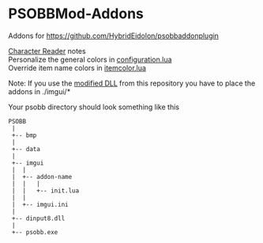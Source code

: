 # PSOBBMod-Addons
Addons for https://github.com/HybridEidolon/psobbaddonplugin

[Character Reader](https://github.com/Solybum/PSOBBMod-Addons/tree/master/Character%20Reader) notes  
Personalize the general colors in [configuration.lua](https://github.com/Solybum/PSOBBMod-Addons/blob/master/Character%20Reader/configuration.lua)  
Override item name colors in [itemcolor.lua](https://github.com/Solybum/PSOBBMod-Addons/blob/master/Character%20Reader/itemcolor.lua)  

Note:
If you use the [modified DLL](https://github.com/Solybum/PSOBBMod-Addons/blob/master/PSOBBMod/dinput8.dll) from this repository you have to place the addons in ./imgui/*  

Your psobb directory should look something like this  
```
PSOBB
 |
 +-- bmp
 |
 +-- data
 |
 +-- imgui
 |  |
 |  +-- addon-name
 |  |   |
 |  |   +-- init.lua
 |  |
 |  +-- imgui.ini
 |
 +-- dinput8.dll
 |
 +-- psobb.exe
 ```
